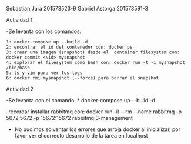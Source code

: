 Sebastian Jara 201573523-9
Gabriel Astorga 201573591-3

Actividad 1:

-Se levanta con los comandos:

    1: docker-compose up --build -d 
    2: encontrar el id del contenedor con: docker ps
    3: crear una imagen (snapshot) desde el  container filesystem con: docker commit <\id> mysnapshot
    4: explorar el filesystem como bash con: docker run -t -i mysnapshot /bin/bash
    5: ls y vim para ver los logs
    6: docker rmi mysnapshot (--force) para borrar el snapshot

Actividad 2

-Se levanta con el comando:
    * docker-compose up --build -d 

-recordar installar rabbitmq con:
    docker run -it --rm --name rabbitmq -p 5672:5672 -p 15672:15672 rabbitmq:3-management

- No pudimos solventar los errores que arroja docker al inicializar, por favor ver el correcto desarrollo de la tarea en localhost
